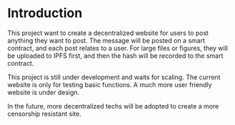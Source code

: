 # Introduction

This project want to create a decentralized website for users to post anything they want to post. The message will be posted on a smart contract, and each post relates to a user. For large files or figures, they will be uploaded to IPFS first, and then the hash will be recorded to the smart contract.

This project is still under development and waits for scaling. The current website is only for testing basic functions. A much more user friendly website is under design.

In the future, more decentralized techs will be adopted to create a more censorship resistant site. 